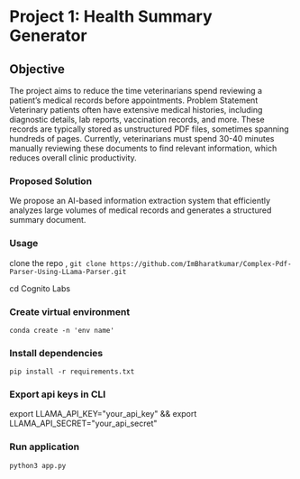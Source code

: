 # Project 1: Health Summary Generator 

## Objective

The project aims to reduce the time veterinarians spend reviewing a patient’s medical records before appointments.
Problem Statement
Veterinary patients often have extensive medical histories, including diagnostic details, lab reports, vaccination records, and more. These records are typically stored as unstructured PDF files, sometimes spanning hundreds of pages. Currently, veterinarians must spend 30-40 minutes manually reviewing these documents to find relevant information, which reduces overall clinic productivity.

### Proposed Solution

We propose an AI-based information extraction system that efficiently analyzes large volumes of medical records and generates a structured summary document.

### Usage

clone the repo , `git clone https://github.com/ImBharatkumar/Complex-Pdf-Parser-Using-LLama-Parser.git`

cd Cognito Labs

### Create virtual environment

`conda create -n 'env name'`

### Install dependencies

`pip install -r requirements.txt`

### Export api keys in CLI

export LLAMA_API_KEY="your_api_key" && export LLAMA_API_SECRET="your_api_secret"

### Run application

`python3 app.py`